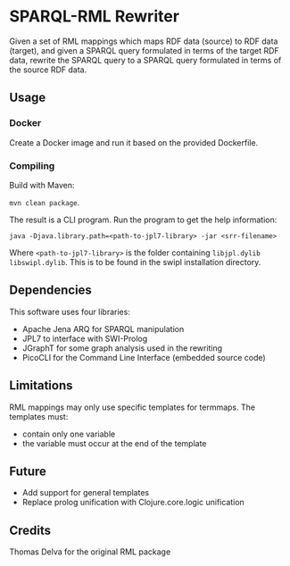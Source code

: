 # SPARQL-RML Rewriter
Given a set of RML mappings which maps RDF data (source) to RDF data (target),
and given a SPARQL query formulated in terms of the target RDF data, rewrite the 
SPARQL query to a SPARQL query formulated in terms of the source RDF data.

## Usage
### Docker
Create a Docker image and run it based on the provided Dockerfile.

### Compiling
Build with Maven:

`mvn clean package`. 

The result is a CLI program. 
Run the program to get the help information:

`java -Djava.library.path=<path-to-jpl7-library> -jar <srr-filename>`

Where `<path-to-jpl7-library>` is the folder containing `libjpl.dylib` `libswipl.dylib`. 
This is to be found in the swipl installation directory.

## Dependencies
This software uses four libraries:
+ Apache Jena ARQ for SPARQL manipulation
+ JPL7 to interface with SWI-Prolog
+ JGraphT for some graph analysis used in the rewriting
+ PicoCLI for the Command Line Interface (embedded source code)

## Limitations
RML mappings may only use specific templates for termmaps. The templates must:
+ contain only one variable
+ the variable must occur at the end of the template

## Future
+ Add support for general templates
+ Replace prolog unification with Clojure.core.logic unification

## Credits
Thomas Delva for the original RML package